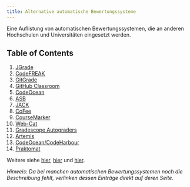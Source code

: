 ```yaml
---
title: Alternative automatische Bewertungssysteme
---
```


Eine Auflistung von automatischen Bewertungssystemen, die an anderen Hochschulen und Universitäten eingesetzt werden.

## Table of Contents

1. [JGrade](jgrade.md)
2. [CodeFREAK](codefreak.md)
3. [GitGrade](gitgrade.md)
4. [GitHub Classroom](github_classroom.md)
5. [CodeOcean](codeocean.md)
6. [ASB](asb.md)
7. [JACK](jack.md)
8. [CoFee](cofee.md)
9. [CourseMarker](coursemarker.md)
10. [Web-Cat](webcat.md)
11. [Gradescope Autograders](https://gradescope-autograders.readthedocs.io/en/latest/)
12. [Artemis](https://ase.in.tum.de/lehrstuhl_1/research/paper/krusche2018artemis.pdf)
13. [CodeOcean/CodeHarbour](https://cssplice.github.io/SIGCSE21/proc/SPLICE2021_SIGCSE_paper_13.pdf)
14. [Praktomat](https://github.com/KITPraktomatTeam/Praktomat)

Weitere siehe [hier](https://www.waxmann.com/automatisiertebewertung/), [hier](https://ep.elan-ev.de/wiki/Codeanalyse) und [hier](https://systemscorpus.strickroth.net/).

*Hinweis: Da bei manchen automatischen Bewertungssystemen noch die Beschreibung fehlt, verlinken dessen Einträge direkt auf deren Seite.*
